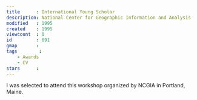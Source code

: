 ```yaml
---
title      : International Young Scholar
description: National Center for Geographic Information and Analysis
modified   : 1995
created    : 1995
viewcount  : 0
id         : 691
gmap       : 
tags        :
    - Awards
    - CV
stars      : 
---
```


I was selected to attend this workshop organized by NCGIA in Portland, Maine.
